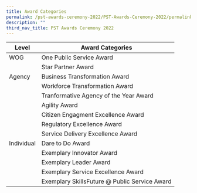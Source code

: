 ```yaml
---
title: Award Categories
permalink: /pst-awards-ceremony-2022/PST-Awards-Ceremony-2022/permalink
description: ""
third_nav_title: PST Awards Ceremony 2022
---
```

| Level | Award Categories |
| -------- | -------- |
| WOG   | One Public Service Award | 
|  |Star Partner Award  |
| Agency | Business Transformation Award |		
|  | Workforce Transformation Award |		
|  | Tranformative Agency of the Year Award |		
|  | Agility Award |
|  | Citizen Engagment Excellence Award |
|  | Regulatory Excellence Award |
|  | Service Delivery Excellence Award |
| Individual | Dare to Do Award |
|  | Exemplary Innovator Award |
|  | Exemplary Leader Award |
|  | Exemplary Service Excellence Award |
|  | Exemplary SkillsFuture @ Public Service Award |